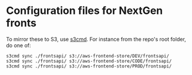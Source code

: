 Configuration files for NextGen fronts
======================================

To mirror these to S3, use [s3cmd](http://s3tools.org/s3cmd). For instance from the repo's root folder, do one of:

```
s3cmd sync ./frontsapi/ s3://aws-frontend-store/DEV/frontsapi/
s3cmd sync ./frontsapi/ s3://aws-frontend-store/CODE/frontsapi/
s3cmd sync ./frontsapi/ s3://aws-frontend-store/PROD/frontsapi/
```
